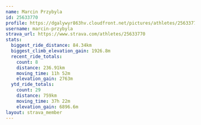 ```yaml
---
name: Marcin Przybyla
id: 25633770
profile: https://dgalywyr863hv.cloudfront.net/pictures/athletes/25633770/12947173/2/large.jpg
username: marcin-przybyla
strava_url: https://www.strava.com/athletes/25633770
stats:
  biggest_ride_distance: 84.34km
  biggest_climb_elevation_gain: 1926.8m
  recent_ride_totals:
    count: 8
    distance: 236.91km
    moving_time: 11h 52m
    elevation_gain: 2763m
  ytd_ride_totals:
    count: 29
    distance: 759km
    moving_time: 37h 22m
    elevation_gain: 6896.6m
layout: strava_member
--- 
```

